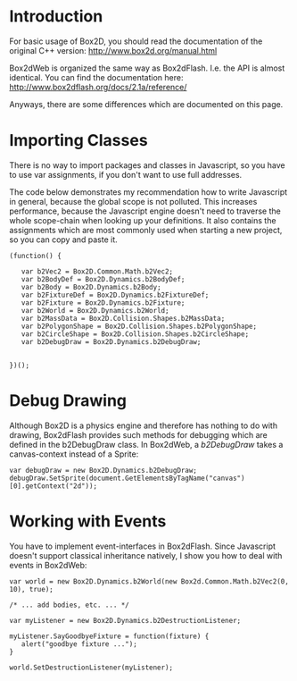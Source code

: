 # Introduction #

For basic usage of Box2D, you should read the documentation of the original C++ version: http://www.box2d.org/manual.html

Box2dWeb is organized the same way as Box2dFlash. I.e. the API is almost identical. You can find the documentation here:
http://www.box2dflash.org/docs/2.1a/reference/

Anyways, there are some differences which are documented on this page.

# Importing Classes #

There is no way to import packages and classes in Javascript, so you have to use var assignments, if you don't want to use full addresses.

The code below demonstrates my recommendation how to write Javascript in general, because the global scope is not polluted. This increases performance, because the Javascript engine doesn't need to traverse the whole scope-chain when looking up your definitions. It also contains the assignments which are most commonly used when starting a new project, so you can copy and paste it.

```
(function() {

   var b2Vec2 = Box2D.Common.Math.b2Vec2;
   var b2BodyDef = Box2D.Dynamics.b2BodyDef;
   var b2Body = Box2D.Dynamics.b2Body;
   var b2FixtureDef = Box2D.Dynamics.b2FixtureDef;
   var b2Fixture = Box2D.Dynamics.b2Fixture;
   var b2World = Box2D.Dynamics.b2World;
   var b2MassData = Box2D.Collision.Shapes.b2MassData;
   var b2PolygonShape = Box2D.Collision.Shapes.b2PolygonShape;
   var b2CircleShape = Box2D.Collision.Shapes.b2CircleShape;
   var b2DebugDraw = Box2D.Dynamics.b2DebugDraw;
   

})();
```

# Debug Drawing #

Although Box2D is a physics engine and therefore has nothing to do with drawing, Box2dFlash provides such methods for debugging which are defined in the b2DebugDraw class.
In Box2dWeb, a _b2DebugDraw_ takes a canvas-context instead of a Sprite:

```
var debugDraw = new Box2D.Dynamics.b2DebugDraw;
debugDraw.SetSprite(document.GetElementsByTagName("canvas")[0].getContext("2d"));
```


# Working with Events #

You have to implement event-interfaces in Box2dFlash. Since Javascript doesn't support classical inheritance natively, I show you how to deal with events in Box2dWeb:

```
var world = new Box2D.Dynamics.b2World(new Box2d.Common.Math.b2Vec2(0, 10), true);

/* ... add bodies, etc. ... */

var myListener = new Box2D.Dynamics.b2DestructionListener;

myListener.SayGoodbyeFixture = function(fixture) {
   alert("goodbye fixture ...");
}

world.SetDestructionListener(myListener);
```